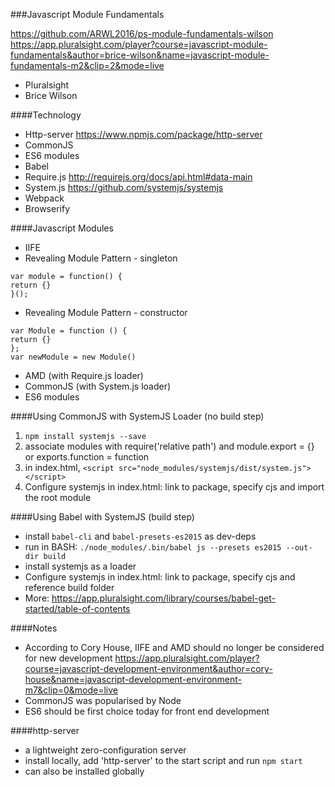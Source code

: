 ###Javascript Module Fundamentals 

https://github.com/ARWL2016/ps-module-fundamentals-wilson  
https://app.pluralsight.com/player?course=javascript-module-fundamentals&author=brice-wilson&name=javascript-module-fundamentals-m2&clip=2&mode=live 
  
- Pluralsight  
- Brice Wilson   
 
####Technology  
- Http-server https://www.npmjs.com/package/http-server  
- CommonJS 
- ES6 modules  
- Babel  
- Require.js http://requirejs.org/docs/api.html#data-main    
- System.js https://github.com/systemjs/systemjs    
- Webpack  
- Browserify  


####Javascript Modules
- IIFE  
- Revealing Module Pattern - singleton  

`var module = function() {`  
`return {}`   
`}();`  

- Revealing Module Pattern - constructor 

`var Module = function () {`  
`return {}`  
`};`  
`var newModule = new Module()`  

- AMD (with Require.js loader)  
- CommonJS (with System.js loader)  
- ES6 modules  

####Using CommonJS with SystemJS Loader (no build step)  
1. `npm install systemjs --save`   
2. associate modules with require('relative path') and module.export = {} or exports.function = function  
3. in index.html, `<script src="node_modules/systemjs/dist/system.js"></script>`  
4. Configure systemjs in index.html: link to package, specify cjs and import the root module  

####Using Babel with SystemJS (build step)  
- install `babel-cli` and `babel-presets-es2015` as dev-deps  
- run in BASH: `./node_modules/.bin/babel js --presets es2015 --out-dir build`  
- install systemjs as a loader  
- Configure systemjs in index.html: link to package, specify cjs and reference build folder    
- More:  https://app.pluralsight.com/library/courses/babel-get-started/table-of-contents   


####Notes  
- According to Cory House, IIFE and AMD should no longer be considered for new development https://app.pluralsight.com/player?course=javascript-development-environment&author=cory-house&name=javascript-development-environment-m7&clip=0&mode=live 
- CommonJS was popularised by Node  
- ES6 should be first choice today for front end development  


####http-server 
- a lightweight zero-configuration server  
- install locally, add 'http-server' to the start script and run `npm start` 
- can also be installed globally 